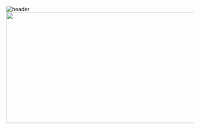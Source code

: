 ![header](https://capsule-render.vercel.app/api?&type=waving&color=1D6A96&height=120&width=600&fontColor=280E3B&fontAlign=50&animation=fadeIn&section=footer&text=TaeHyun&fontSize=60)
<br/>
<a href="https://github.com/devxb/gitanimals">
<img
  src="https://render.gitanimals.org/farms/yth1122"
  width="600"
  height="300"
/>
</a>
<br/>
